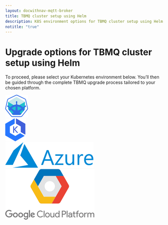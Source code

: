 ```yaml
---
layout: docwithnav-mqtt-broker
title: TBMQ cluster setup using Helm
description: K8S environment options for TBMQ cluster setup using Helm
notitle: "true"
---
```


<div class="installation-options">
    <div class="install-options-header">
       <div class="install-options-hero">
          <div class="container">
            <div class="install-options-hero-content">
                <h1>Upgrade options for TBMQ cluster setup using Helm</h1>
                <div class="install-options-description">
                    <p>To proceed, please select your Kubernetes environment below. You’ll then be guided through the complete TBMQ upgrade process tailored to your chosen platform.</p>
                </div>
            </div>
            <div class="deployment-container one-line-deployment-container">
                <div class="deployment-div">
                    <div class="container">
                        <div class="deployment-section deployment-on-premise active" id="onPremise">
                           <div class="deployment-cards">
                                <div class="deployment-cards-container">
                                    <div class="deployment-card-block">
                                        <a href="/docs/mqtt-broker/install/cluster/helm-cluster-setup-minikube/#upgrading">
                                            <span>
                                                <div class="deployment-logo">
                                                    <img width="" src="/images/install/cluster/minikube.svg" title="Upgrading Helm cluster setup with Minikube" alt="Upgrading Helm cluster setup with Minikube">
                                                 </div>
                                            </span>
                                        </a>
                                    </div>
                                    <div class="deployment-card-block">
                                        <a href="/docs/mqtt-broker/install/cluster/helm-cluster-setup-aws/#upgrading">
                                            <span>
                                                <div class="deployment-logo">
                                                    <img width="" src="/images/install/cloud/eks.svg" title="Upgrading Helm cluster setup on EKS" alt="Upgrading Helm cluster setup on EKS">
                                                 </div>
                                            </span>
                                        </a>
                                    </div>
                                    <div class="deployment-card-block">
                                        <a href="/docs/mqtt-broker/install/cluster/helm-cluster-setup-azure/#upgrading">
                                            <span>
                                                <div class="deployment-logo">
                                                    <img width="" src="/images/install/cloud/azure.svg" title="Upgrading Helm cluster setup on AKS" alt="Upgrading Helm cluster setup on AKS">
                                                 </div>
                                            </span>
                                        </a>
                                    </div>
                                    <div class="deployment-card-block">
                                        <a href="/docs/mqtt-broker/install/cluster/helm-cluster-setup-gcp/#upgrading">
                                            <span>
                                                <div class="deployment-logo">
                                                    <img width="" src="/images/install/cloud/gcp.svg" title="Upgrading Helm cluster setup on GKE" alt="Upgrading Helm cluster setup on GKE">
                                                 </div>
                                            </span>
                                        </a>
                                    </div>
                              </div>
                            </div>
                        </div>
                    </div>
                </div>
            </div>
          </div>
       </div>
    </div>
</div>
